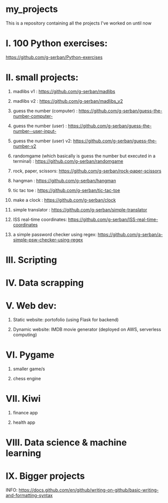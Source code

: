# my_projects
This is a repository containing all the projects I've worked on until now 

# I. 100 Python exercises: 
https://github.com/g-serban/Python-exercises

# II. small projects:

1. madlibs v1 : https://github.com/g-serban/madlibs

2. madlibs v2 : https://github.com/g-serban/madlibs_v2

3. guess the number (computer) : https://github.com/g-serban/guess-the-number-computer-

4. guess the number (user) : https://github.com/g-serban/guess-the-number--user-input-

5. guess the number (user) v2: https://github.com/g-serban/guess-the-number-v2

6. randomgame (which basically is guess the number but executed in a terminal) : https://github.com/g-serban/randomgame

7. rock, paper, scissors: https://github.com/g-serban/rock-paper-scissors

8. hangman : https://github.com/g-serban/hangman

9. tic tac toe : https://github.com/g-serban/tic-tac-toe

10. make a clock : https://github.com/g-serban/clock

11. simple translator : https://github.com/g-serban/simple-translator

12. ISS real-time coordinates: https://github.com/g-serban/ISS-real-time-coordinates

13. a simple password checker using regex: https://github.com/g-serban/a-simple-psw-checker-using-regex

# III. Scripting

# IV. Data scrapping

# V. Web dev:

1. Static website: portofolio (using Flask for backend)

2. Dynamic website: IMDB movie generator (deployed on AWS, serverless computing)

# VI. Pygame

1. smaller game/s

2. chess engine 

# VII. Kiwi

1. finance app

2. health app

# VIII. Data science & machine learning

# IX. Bigger projects




INFO: https://docs.github.com/en/github/writing-on-github/basic-writing-and-formatting-syntax
